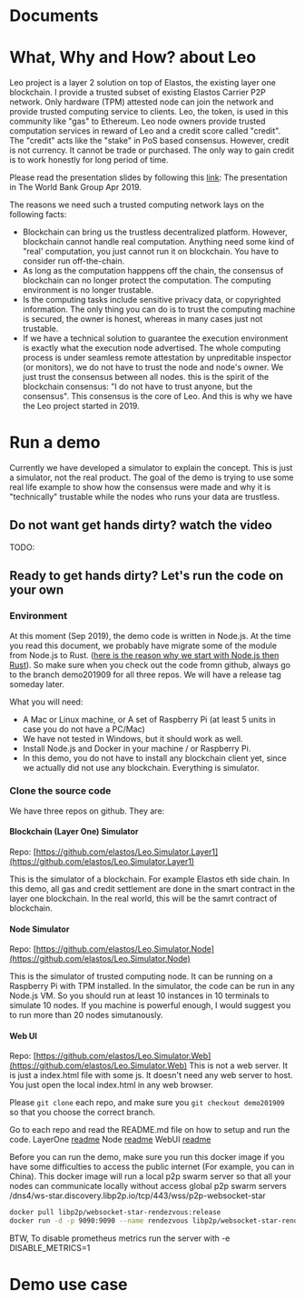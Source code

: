 
# Documents

# What, Why and How? about Leo

Leo project is a layer 2 solution on top of Elastos, the existing layer one blockchain. I provide a trusted subset of existing Elastos Carrier P2P network. Only hardware (TPM) attested node can join the network and provide trusted computing service to clients. Leo, the token, is used in this community like "gas" to Ethereum. Leo node owners provide trusted computation services in reward of Leo and a credit score called "credit". The "credit" acts like the "stake" in PoS based consensus. However, credit is not currency. It cannot be trade or purchased. The only way to gain credit is to work honestly for long period of time.

Please read the presentation slides by following this [link](./presentations/Blockchain_and_TrustedComputing_Apr2019.md): The presentation in The World Bank Group Apr 2019.

The reasons we need such a trusted computing network lays on the following facts:
* Blockchain can bring us the trustless decentralized platform. However, blockchain cannot handle real computation. Anything need some kind of "real' computation, you just cannot run it on blockchain. You have to consider run off-the-chain.
* As long as the computation happpens off the chain, the consensus of blockchain can no longer protect the computation. The computing environment is no longer trustable. 
* Is the computing tasks include sensitive privacy data, or copyrighted information. The only thing you can do is to trust the computing machine is secured, the owner is honest, whereas in many cases just not trustable.
* If we have a technical solution to guarantee the execution environment is exactly what the execution node advertised. The whole computing process is under seamless remote attestation by unpreditable inspector (or monitors), we do not have to trust the node and node's owner. We just trust the consensus between all nodes. this is the spirit of the blockchain consensus: "I do not have to trust anyone, but the consensus". This consensus is the core of Leo. And this is why we have the Leo project started in 2019.

# Run a demo
Currently we have developed a simulator to explain the concept. This is just a simulator, not the real product. The goal of the demo is trying to use some real life example to show how the consensus were made and why it is "technically" trustable while the nodes who runs your data are trustless.


## Do not want get hands dirty? watch the video

TODO:

## Ready to get hands dirty? Let's run the code on your own



### Environment

At this moment (Sep 2019), the demo code is written in Node.js. At the time you read this document, we probably have migrate some of the module from Node.js to Rust. ([here is the reason why we start with Node.js then Rust](./demo-doc/reasons_to_started_with_nodejs.md)). So make sure when you check out the code fromn github, always go to the branch demo201909 for all three repos. We will have a release tag someday later.

What you will need:
* A Mac or Linux machine, or A set of Raspberry Pi (at least 5 units in case you do not have a PC/Mac)
* We have not tested in Windows, but it should work as well.
* Install Node.js and Docker in your machine / or Raspberry Pi.
* In this demo, you do not have to install any blockchain client yet, since we actually did not use any blockchain. Everything is simulator.

### Clone the source code

We have three repos on github.
They are:

#### Blockchain (Layer One) Simulator 
Repo: [https://github.com/elastos/Leo.Simulator.Layer1](https://github.com/elastos/Leo.Simulator.Layer1)

This is the simulator of a blockchain. For example Elastos eth side chain. In this demo, all gas and credit settlement are done in the smart contract in the layer one blockchain. In the real world, this will be the samrt contract of blockchain. 

#### Node Simulator
Repo: [https://github.com/elastos/Leo.Simulator.Node](https://github.com/elastos/Leo.Simulator.Node)

This is the simulator of trusted computing node. It can be running on a Raspberry Pi with TPM installed. In the simulator, the code can be run in any Node.js VM. So you should run at least 10 instances in 10 terminals to simulate 10 nodes. If you machine is powerful enough, I would suggest you to run more than 20 nodes simutanously. 

#### Web UI
Repo: [https://github.com/elastos/Leo.Simulator.Web](https://github.com/elastos/Leo.Simulator.Web)
This is not a web server. It is just a index.html file with some js. It doesn't need any web server to host. You just open the local index.html in any web browser. 

Please `git clone`  each repo, and make sure you `git checkout demo201909` so that you choose the correct branch. 

Go to each repo and read the README.md file on how to setup and run the code. 
LayerOne [readme](https://github.com/elastos/Leo.Simulator.Layer1/README.md)
Node [readme](https://github.com/elastos/Leo.Simulator.Node/README.md)
WebUI [readme](https://github.com/elastos/Leo.Simulator.Web/README.md)

Before you can run the demo, make sure you run this docker image if you have some difficulties to access the public internet (For example, you can in China). This docker image will run a local p2p swarm server so that all your nodes can communicate locally without access global p2p swarm servers /dns4/ws-star.discovery.libp2p.io/tcp/443/wss/p2p-websocket-star
```bash
docker pull libp2p/websocket-star-rendezvous:release
docker run -d -p 9090:9090 --name rendezvous libp2p/websocket-star-rendezvous:release
```
BTW, To disable prometheus metrics run the server with -e DISABLE_METRICS=1

# Demo use case

